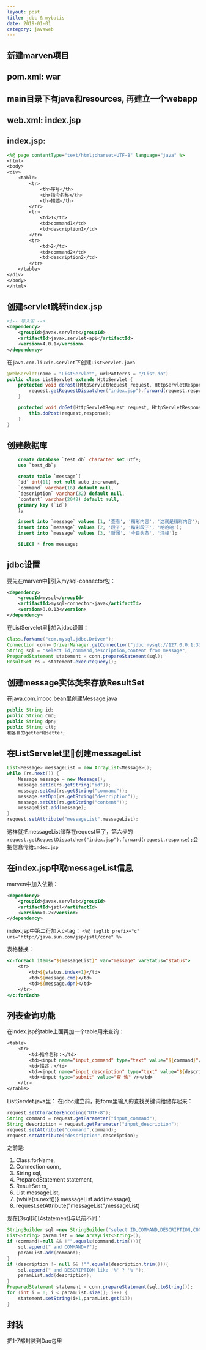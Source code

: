 ```yaml
---
layout: post
title: jdbc & mybatis
date: 2019-01-01
category: javaweb
---
```


## 新建marven项目
## pom.xml: <packaging>war</packaging>
## main目录下有java和resources, 再建立一个webapp
## web.xml: <welcome-file>index.jsp</welcome-file>
## index.jsp: 

```jsp
<%@ page contentType="text/html;charset=UTF-8" language="java" %>
<html>
<body>
<div>
    <table>
        <tr>
            <th>序号</th>
            <th>指令名称</th>
            <th>描述</th>
        </tr>
        <tr>
            <td>1</td>
            <td>command1</td>
            <td>description1</td>
        </tr>
        <tr>
            <td>2</td>
            <td>command2</td>
            <td>description2</td>
        </tr>
    </table>
</div>
</body>
</html>
```

## 创建servlet跳转index.jsp

```xml
<!-- 导入包 -->
<dependency>
    <groupId>javax.servlet</groupId>
    <artifactId>javax.servlet-api</artifactId>
    <version>4.0.1</version>
</dependency>
```

在`java.com.liuxin.servlet`下创建`ListServlet.java`

```java
@WebServlet(name = "ListServlet", urlPatterns = "/List.do")
public class ListServlet extends HttpServlet {
    protected void doPost(HttpServletRequest request, HttpServletResponse response) throws ServletException, IOException {
        request.getRequestDispatcher("index.jsp").forward(request,response);
    }

    protected void doGet(HttpServletRequest request, HttpServletResponse response) throws ServletException, IOException {
        this.doPost(request,response);
    }
}
```

## 创建数据库
```sql
    create database `test_db` character set utf8;
    use `test_db`;

    create table `message`(
    `id` int(11) not null auto_increment,
    `command` varchar(16) default null,
    `description` varchar(32) default null,
    `content` varchar(2048) default null,
    primary key (`id`)
    );

    insert into `message` values (1, '查看', '精彩内容', '这就是精彩内容');
    insert into `message` values (2, '段子', '精彩段子', '哈哈哈');
    insert into `message` values (3, '新闻', '今日头条', '汪峰');

    SELECT * from message;
```

## jdbc设置
要先在marven中引入mysql-connector包：
```xml
<dependency>
    <groupId>mysql</groupId>
    <artifactId>mysql-connector-java</artifactId>
    <version>8.0.13</version>
</dependency>
```
在ListServelet里加入jdbc设置：
```java
Class.forName("com.mysql.jdbc.Driver");
Connection conn= DriverManager.getConnection("jdbc:mysql://127.0.0.1:3306/shizhan?useUnicode=true&characterEncoding=UTF-8","root","307715");
String sql = "select id,command,description,content from message";
PreparedStatement statement = conn.prepareStatement(sql);
ResultSet rs = statement.executeQuery();
```

## 创建message实体类来存放ResultSet
在java.com.imooc.bean里创建Message.java
```java
public String id;
public String cmd;
public String dpn;
public String ctt;
和各自的getter和setter;
```

## 在ListServelet里创建messageList
```java
List<Message> messageList = new ArrayList<Message>();
while (rs.next()) {
    Message message = new Message();
    message.setId(rs.getString("id"));
    message.setCmd(rs.getString("command"));
    message.setDpn(rs.getString("description"));
    message.setCtt(rs.getString("content"));
    messageList.add(message);
}
request.setAttribute("messageList",messageList);
```
这样就把messageList储存在request里了，第六步的`request.getRequestDispatcher("index.jsp").forward(request,response);`会把信息传给`index.jsp`

## 在index.jsp中取messageList信息
marven中加入依赖：
```xml
<dependency>
    <groupId>javax.servlet</groupId>
    <artifactId>jstl</artifactId>
    <version>1.2</version>
</dependency>
```

index.jsp中第二行加入c-tag：
`<%@ taglib prefix="c" uri="http://java.sun.com/jsp/jstl/core" %>`

表格替换：
```jsp
<c:forEach items="${messageList}" var="message" varStatus="status">
    <tr>
        <td>${status.index+1}</td>
        <td>${message.cmd}</td>
        <td>${message.dpn}</td>
    </tr>
</c:forEach>
```

## 列表查询功能
在index.jsp的table上面再加一个table用来查询：
```jsp
<table>
    <tr>
        <td>指令名称：</td>
        <td><input name="input_command" type="text" value="${command}"/></td>
        <td>描述：</td>
        <td><input name="input_description" type="text" value="${description}"/></td>
        <td><input type="submit" value="查 询" /></td>
    </tr>
</table>
```

ListServlet.java里：
在jdbc建立前，把form里输入的查找关键词给储存起来：
```java
request.setCharacterEncoding("UTF-8");
String command = request.getParameter("input_command");
String description = request.getParameter("input_description");
request.setAttribute("command",command);
request.setAttribute("description",description);
```

之前是:
1. Class.forName, 
2. Connection conn, 
3. String sql, 
4. PreparedStatement statement, 
5. ResultSet rs,
6. List<Message> messageList,
7. {while(rs.next())} messageList.add(message),
8. request.setAttribute("messageList",messageList)

现在[3sql]和[4statement]与以前不同：
```java
StringBuilder sql =new StringBuilder("select ID,COMMAND,DESCRIPTION,CONTENT from MESSAGE where 1=1");
List<String> paramList = new ArrayList<String>();
if (command!=null && !"".equals(command.trim())){
    sql.append(" and COMMAND=?");
    paramList.add(command);
}
if (description != null && !"".equals(description.trim())){
    sql.append(" and DESCRIPTION like '%' ? '%'");
    paramList.add(description);
}
PreparedStatement statement = conn.prepareStatement(sql.toString());
for (int i = 0; i < paramList.size(); i++) {
    statement.setString(i+1,paramList.get(i));
}
```

## 封装
把1-7都封装到Dao包里

